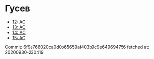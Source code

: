 # Гусев
- [12: AC](12.md)
- [13: AC](13.md)
- [14: AC](14.md)
- [15: AC](15.md)

Commit: 6f9e766020ca0d0b65659af403b9c9e649694756
 fetched at: 20200930-230419
